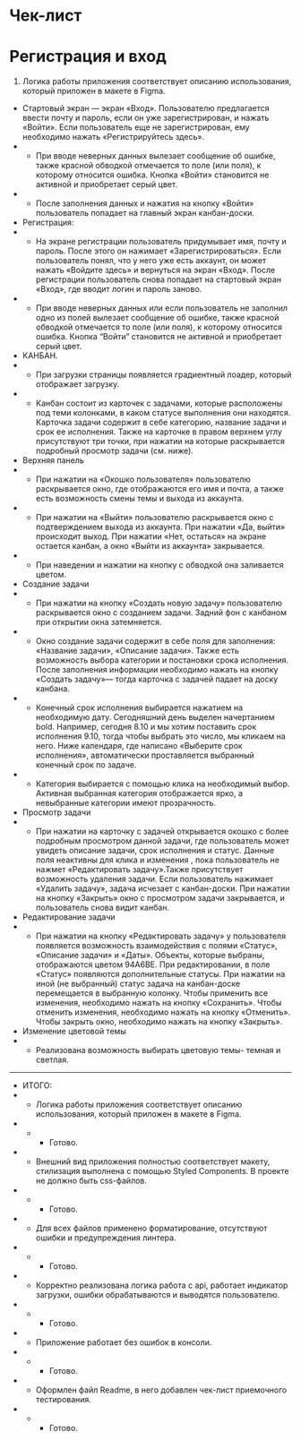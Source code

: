 # Чек-лист

# Регистрация и вход

1. Логика работы приложения соответствует описанию использования, который приложен в макете в Figma.
- Стартовый экран — экран «Вход».
  Пользователю предлагается ввести почту и пароль, если он уже зарегистрирован, и нажать «Войти».
  Если пользователь еще не зарегистрирован, ему необходимо нажать «Регистрируйтесь здесь».
- - При вводе неверных данных вылезает сообщение об ошибке, также красной обводкой отмечается то поле (или поля),
    к которому относится ошибка. Кнопка «Войти» становится не активной и приобретает серый цвет.
- - После заполнения данных и нажатия на кнопку «Войти» пользователь попадает на главный экран канбан-доски.
- Регистрация:
- - На экране регистрации пользователь придумывает имя, почту и пароль. После этого он нажимает «Зарегистрироваться».
    Если пользователь понял, что у него уже есть аккаунт, он может нажать «Войдите здесь» и вернуться на экран «Вход».
    После регистрации пользователь снова попадает на стартовый экран «Вход», где вводит логин и пароль заново.
- - При вводе неверных данных или если пользователь не заполнил одно из полей вылезает сообщение об ошибке, также красной
    обводкой отмечается то поле (или поля), к которому относится ошибка. Кнопка “Войти” становится не активной и
    приобретает серый цвет.
- КАНБАН.
- - При загрузки страницы появляется градиентный лоадер, который отображает загрузку.
- - Канбан состоит из карточек с задачами, которые расположены под теми колонками, в каком статусе выполнения они
    находятся. Карточка задачи содержит в себе категорию, название задачи и срок ее исполнения. Также на карточке в правом
    верхнем углу присутствуют три точки, при нажатии на которые раскрывается подробный просмотр задачи (см. ниже).
- Верхняя панель
- - При нажатии на «Окошко пользователя» пользователю раскрывается окно, где отображаются его имя и почта, а также есть
    возможность смены темы и выхода из аккаунта.
- - При нажатии на «Выйти» пользователю раскрывается окно с подтверждением выхода из аккаунта. При нажатии «Да, выйти»
    происходит выход. При нажатии «Нет, остаться» на экране остается канбан, а окно «Выйти из аккаунта» закрывается.
- - При наведении и нажатии на кнопку с обводкой она заливается цветом.
- Создание задачи
- - При нажатии на кнопку «Создать новую задачу» пользователю раскрывается окно с созданием задачи.
    Задний фон с канбаном при открытии окна затемняется.
- - Окно создание задачи содержит в себе поля для заполнения: «Название задачи», «Описание задачи». Также есть
    возможность выбора категории и постановки срока исполнения. После заполнения информации необходимо нажать на кнопку
    «Создать задачу»— тогда карточка с задачей падает на доску канбана.
- - Конечный срок исполнения выбирается нажатием на необходимую дату.
    Сегодняшний день выделен начертанием bold.
    Например, сегодня 8.10 и мы хотим поставить срок исполнения  9.10, тогда чтобы выбрать это число, мы кликаем на него.
    Ниже календаря, где написано «Выберите срок исполнения», автоматически проставляется выбранный конечный срок по задаче.
- - Категория выбирается с помощью клика на необходимый выбор. Активная выбранная категория отображается ярко, а
    невыбранные категории имеют прозрачность.
- Просмотр задачи
- - При нажатии на карточку с задачей открывается окошко с более подробным просмотром данной задачи, где пользователь
    может увидеть описание задачи, срок исполнения и статус.
    Данные поля неактивны для клика и изменения , пока пользователь не нажмет «Редактировать задачу».Также присутствует
    возможность удаления задачи. Если пользователь нажимает «Удалить задачу», задача исчезает с канбан-доски.
    При нажатии на кнопку «Закрыть» окно с просмотром задачи закрывается, и пользователь снова видит канбан.
- Редактирование задачи
- - При нажатии на кнопку «Редактировать задачу» у пользователя появляется возможность взаимодействия с полями «Статус»,
    «Описание задачи» и «Даты».
    Объекты, которые выбраны, отображаются цветом 94A6BE.
    При редактировании, в поле «Статус» появляются дополнительные статусы. При нажатии на иной (не выбранный) статус задача
    на канбан-доске перемещается в выбранную колонку. Чтобы применить все изменения, необходимо нажать на кнопку
    «Сохранить». Чтобы отменить изменения, необходимо нажать на кнопку «Отменить».
    Чтобы закрыть окно, необходимо нажать на кнопку «Закрыть».
- Изменение цветовой темы
- - Реализована возможность выбирать цветовую темы- темная и светлая.
----------
- ИТОГО:
- - Логика работы приложения соответствует описанию использования, который приложен в макете в Figma.
- - - Готово.
- - Внешний вид приложения полностью соответствует макету, стилизация выполнена с помощью Styled Components. В проекте не должно быть css-файлов.
- - - Готово.
- - Для всех файлов применено форматирование, отсутствуют ошибки и предупреждения линтера.
- - - Готово.
- - Корректно реализована логика работа с api, работает индикатор загрузки, ошибки обрабатываются и выводятся пользователю.
- - - Готово.
- - Приложение работает без ошибок в консоли.
- - - Готово.
- - Оформлен файл Readme, в него добавлен чек-лист приемочного тестирования.
- - - Готово.